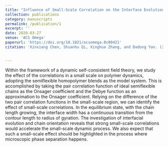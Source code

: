 ```yaml
---
title: "Influence of Small-Scale Correlation on the Interface Evolution of Semiflexible Homopolymer Blends"
collection: publications
category: manuscripts
permalink: /publication/1
excerpt: ''
date: 2020-03-27
venue: 'ACS Omega'
paperurl: 'https://doi.org/10.1021/acsomega.0c00421'
citation: 'Xinxiang Chen, Shuanhu Qi, Xinghua Zhang, and Dadong Yan. (2020). &quot;Influence of Small-Scale Correlation on the Interface Evolution of Semiflexible Homopolymer Blends&quot; <i>ACS Omega </i> 5, 7593-7600.'


---
```

Within the framework of a dynamic self-consistent field theory, we study the effect of the correlations in a small scale on polymer dynamics, adopting the semiflexible homopolymer blends as the model system. This is accomplished by taking the pair correlation function of ideal semiflexible chains as the Onsager coefficient and the Debye function as an approximation to the Onsager coefficient. Relying on the difference of the two pair correlation functions in the small-scale region, we can identify the effect of small-scale correlations. In the equilibrium state, with the chain length growing, the interface width has a continuous transition from the contour length to radius of gyration. The investigation of interfacial evolution and chain orientation reveals that strong small-scale correlations would accelerate the small-scale dynamic process. We also expect that such a small-scale effect should be highlighted in the process where microscopic phase separation happens.
